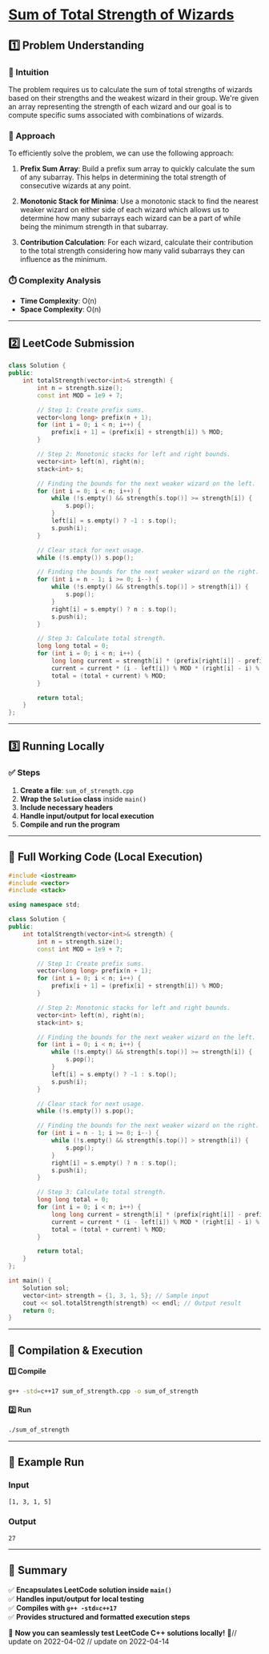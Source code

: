 # **[Sum of Total Strength of Wizards](https://leetcode.com/problems/sum-of-total-strength-of-wizards/description/)**  

## **1️⃣ Problem Understanding**  
### **📌 Intuition**  
The problem requires us to calculate the sum of total strengths of wizards based on their strengths and the weakest wizard in their group. We're given an array representing the strength of each wizard and our goal is to compute specific sums associated with combinations of wizards.

### **🚀 Approach**  
To efficiently solve the problem, we can use the following approach:

1. **Prefix Sum Array**: Build a prefix sum array to quickly calculate the sum of any subarray. This helps in determining the total strength of consecutive wizards at any point.
   
2. **Monotonic Stack for Minima**: Use a monotonic stack to find the nearest weaker wizard on either side of each wizard which allows us to determine how many subarrays each wizard can be a part of while being the minimum strength in that subarray.

3. **Contribution Calculation**: For each wizard, calculate their contribution to the total strength considering how many valid subarrays they can influence as the minimum.

### **⏱️ Complexity Analysis**  
- **Time Complexity**: O(n)  
- **Space Complexity**: O(n)  

---  

## **2️⃣ LeetCode Submission**  
```cpp
class Solution {
public:
    int totalStrength(vector<int>& strength) {
        int n = strength.size();
        const int MOD = 1e9 + 7;

        // Step 1: Create prefix sums.
        vector<long long> prefix(n + 1);
        for (int i = 0; i < n; i++) {
            prefix[i + 1] = (prefix[i] + strength[i]) % MOD;
        }

        // Step 2: Monotonic stacks for left and right bounds.
        vector<int> left(n), right(n);
        stack<int> s;

        // Finding the bounds for the next weaker wizard on the left.
        for (int i = 0; i < n; i++) {
            while (!s.empty() && strength[s.top()] >= strength[i]) {
                s.pop();
            }
            left[i] = s.empty() ? -1 : s.top();
            s.push(i);
        }

        // Clear stack for next usage.
        while (!s.empty()) s.pop();

        // Finding the bounds for the next weaker wizard on the right.
        for (int i = n - 1; i >= 0; i--) {
            while (!s.empty() && strength[s.top()] > strength[i]) {
                s.pop();
            }
            right[i] = s.empty() ? n : s.top();
            s.push(i);
        }

        // Step 3: Calculate total strength.
        long long total = 0;
        for (int i = 0; i < n; i++) {
            long long current = strength[i] * (prefix[right[i]] - prefix[left[i] + 1] + MOD) % MOD;
            current = current * (i - left[i]) % MOD * (right[i] - i) % MOD;
            total = (total + current) % MOD;
        }

        return total;
    }
};
```  

---  

## **3️⃣ Running Locally**  
### **✅ Steps**  
1. **Create a file**: `sum_of_strength.cpp`  
2. **Wrap the `Solution` class** inside `main()`  
3. **Include necessary headers**  
4. **Handle input/output for local execution**  
5. **Compile and run the program**  

---  

## **📝 Full Working Code (Local Execution)**  
```cpp
#include <iostream>
#include <vector>
#include <stack>

using namespace std;

class Solution {
public:
    int totalStrength(vector<int>& strength) {
        int n = strength.size();
        const int MOD = 1e9 + 7;

        // Step 1: Create prefix sums.
        vector<long long> prefix(n + 1);
        for (int i = 0; i < n; i++) {
            prefix[i + 1] = (prefix[i] + strength[i]) % MOD;
        }

        // Step 2: Monotonic stacks for left and right bounds.
        vector<int> left(n), right(n);
        stack<int> s;

        // Finding the bounds for the next weaker wizard on the left.
        for (int i = 0; i < n; i++) {
            while (!s.empty() && strength[s.top()] >= strength[i]) {
                s.pop();
            }
            left[i] = s.empty() ? -1 : s.top();
            s.push(i);
        }

        // Clear stack for next usage.
        while (!s.empty()) s.pop();

        // Finding the bounds for the next weaker wizard on the right.
        for (int i = n - 1; i >= 0; i--) {
            while (!s.empty() && strength[s.top()] > strength[i]) {
                s.pop();
            }
            right[i] = s.empty() ? n : s.top();
            s.push(i);
        }

        // Step 3: Calculate total strength.
        long long total = 0;
        for (int i = 0; i < n; i++) {
            long long current = strength[i] * (prefix[right[i]] - prefix[left[i] + 1] + MOD) % MOD;
            current = current * (i - left[i]) % MOD * (right[i] - i) % MOD;
            total = (total + current) % MOD;
        }

        return total;
    }
};

int main() {
    Solution sol;
    vector<int> strength = {1, 3, 1, 5}; // Sample input
    cout << sol.totalStrength(strength) << endl; // Output result
    return 0;
}
```  

---  

## **🔧 Compilation & Execution**  
#### **1️⃣ Compile**  
```bash
g++ -std=c++17 sum_of_strength.cpp -o sum_of_strength
```  

#### **2️⃣ Run**  
```bash
./sum_of_strength
```  

---  

## **🎯 Example Run**  
### **Input**  
```
[1, 3, 1, 5]
```  
### **Output**  
```
27
```  

---  

## **📌 Summary**  
✅ **Encapsulates LeetCode solution inside `main()`**  
✅ **Handles input/output for local testing**  
✅ **Compiles with `g++ -std=c++17`**  
✅ **Provides structured and formatted execution steps**  

🚀 **Now you can seamlessly test LeetCode C++ solutions locally!** 🚀// update on 2022-04-02
// update on 2022-04-14
